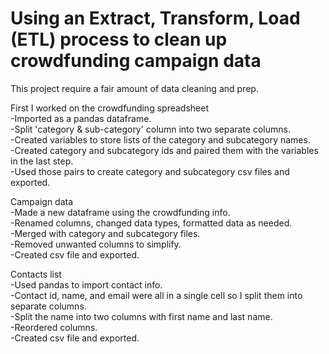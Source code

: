 # Using an Extract, Transform, Load (ETL) process to clean up crowdfunding campaign data

This project require a fair amount of data cleaning and prep.  

First I worked on the crowdfunding spreadsheet  
-Imported as a pandas dataframe.  
-Split 'category & sub-category' column into two separate columns.  
-Created variables to store lists of the category and subcategory names.  
-Created category and subcategory ids and paired them with the variables in the last step.  
-Used those pairs to create category and subcategory csv files and exported.  

Campaign data  
-Made a new dataframe using the crowdfunding info.  
-Renamed columns, changed data types, formatted data as needed.  
-Merged with category and subcategory files.  
-Removed unwanted columns to simplify.  
-Created csv file and exported.  

Contacts list  
-Used pandas to import contact info.  
-Contact id, name, and email were all in a single cell so I split them into separate columns.  
-Split the name into two columns with first name and last name.  
-Reordered columns.  
-Created csv file and exported.  

